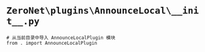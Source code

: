 # `ZeroNet\plugins\AnnounceLocal\__init__.py`

```
# 从当前目录中导入 AnnounceLocalPlugin 模块
from . import AnnounceLocalPlugin
```